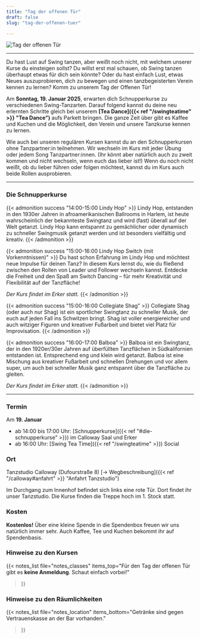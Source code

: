 ```yaml
---
title: "Tag der offenen Tür"
draft: false
slug: "tag-der-offenen-tuer"

---
```


![Tag der offenen Tür](../2025-01-tdot-quer.png)

---

Du hast Lust auf Swing tanzen, aber weißt noch nicht, mit welchem unserer Kurse du einsteigen sollst? Du willst erst mal schauen, ob Swing tanzen überhaupt etwas für dich sein könnte? Oder du hast einfach Lust, etwas Neues auszuprobieren, dich zu bewegen und einen tanzbegeisterten Verein kennen zu lernen? Komm zu unserem Tag der Offenen Tür!

Am **Sonntag, 19. Januar 2025**, erwarten dich Schnupperkurse zu verschiedenen Swing-Tanzarten. Darauf folgend kannst du deine neu erlernten Schritte gleich bei unserem **[Tea Dance]({{< ref "/swingteatime" >}} "Tea Dance")** aufs Parkett bringen. Die ganze Zeit über gibt es Kaffee und Kuchen und die Möglichkeit, den Verein und unsere Tanzkurse kennen zu lernen.

Wie auch bei unseren regulären Kursen kannst du an den Schnupperkursen ohne Tanzpartner:in teilnehmen. Wir wechseln im Kurs mit jeder Übung oder jedem Song Tanzpartner:innen. (Ihr könnt aber natürlich auch zu zweit kommen und nicht wechseln, wenn euch das lieber ist!) Wenn du noch nicht weißt, ob du lieber führen oder folgen möchtest, kannst du im Kurs auch beide Rollen ausprobieren.

---

### Die Schnupperkurse

{{< admonition success "14:00-15:00 Lindy Hop" >}}
Lindy Hop, entstanden in den 1930er Jahren in afroamerikanischen Ballrooms in Harlem, ist heute wahrscheinlich der bekannteste Swingtanz und wird (fast) überall auf der Welt getanzt. Lindy Hop kann entspannt zu gemächlicher oder dynamisch zu schneller Swingmusik getanzt werden und ist besonders vielfältig und kreativ.
{{< /admonition >}}

{{< admonition success "15:00-16:00 Lindy Hop Switch (mit Vorkenntnissen)" >}}
Du hast schon Erfahrung im Lindy Hop und möchtest neue Impulse für deinen Tanz? In diesem Kurs lernst du, wie du fließend zwischen den Rollen von Leader und Follower wechseln kannst. Entdecke die Freiheit und den Spaß am Switch Dancing – für mehr Kreativität und Flexibilität auf der Tanzfläche!

*Der Kurs findet im Erker statt.*
{{< /admonition >}}

{{< admonition success "15:00-16:00 Collegiate Shag" >}}
Collegiate Shag (oder auch nur Shag) ist ein sportlicher Swingtanz zu schneller Musik, der euch auf jeden Fall ins Schwitzen bringt. Shag ist voller energiereicher und auch witziger Figuren und kreativer Fußarbeit und bietet viel Platz für Improvisation.
{{< /admonition >}}

{{< admonition success "16:00-17:00 Balboa" >}}
Balboa ist ein Swingtanz, der in den 1920er/30er Jahren auf überfüllten Tanzflächen in Südkalifornien entstanden ist. Entsprechend eng und klein wird getanzt. Balboa ist eine Mischung aus kreativer Fußarbeit und schnellen Drehungen und vor allem super, um auch bei schneller Musik ganz entspannt über die Tanzfläche zu gleiten.

*Der Kurs findet im Erker statt.*
{{< /admonition >}}

---

### Termin
Am **19\. Januar**

- ab 14:00 bis 17:00 Uhr: [Schnupperkurse]({{< ref "#die-schnupperkurse" >}}) im Calloway Saal und Erker
- ab 16:00 Uhr: [Swing Tea Time]({{< ref "/swingteatime" >}}) Social

### Ort
Tanzstudio Calloway (Dufourstraße 8) [&rarr; Wegbeschreibung]({{< ref "/calloway#anfahrt" >}} "Anfahrt Tanzstudio")

Im Durchgang zum Innenhof befindet sich links eine rote Tür. Dort findet ihr unser Tanzstudio. Die Kurse finden die Treppe hoch im 1. Stock statt.

### Kosten
**Kostenlos!** Über eine kleine Spende in die Spendenbox freuen wir uns natürlich immer sehr. Auch Kaffee, Tee und Kuchen bekommt ihr auf Spendenbasis.

### Hinweise zu den Kursen
{{< notes_list file="notes_classes"
items_top="Für den Tag der offenen Tür gibt es **keine Anmeldung**. Schaut einfach vorbei!"
>}}

### Hinweise zu den Räumlichkeiten
{{< notes_list file="notes_location" 
items_bottom="Getränke sind gegen Vertrauenskasse an der Bar vorhanden."
>}}
